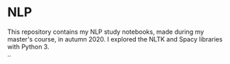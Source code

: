 # NLP
This repository contains my NLP study notebooks, made during my master's course, in autumn 2020. I explored the NLTK and Spacy libraries with Python 3.  
    ..

